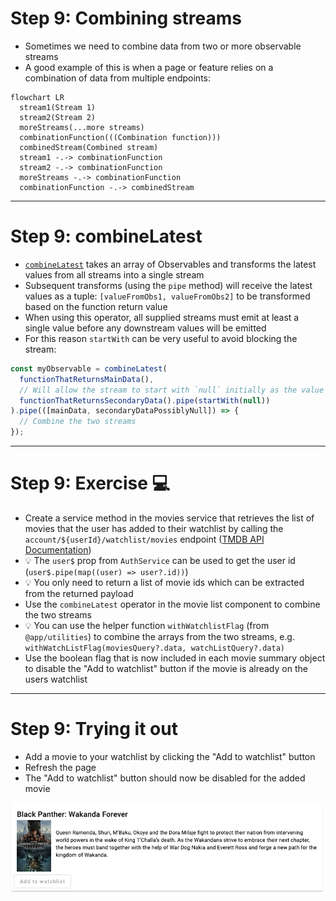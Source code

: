 # Step 9: Combining streams

<div class="dense">

- Sometimes we need to combine data from two or more observable streams
- A good example of this is when a page or feature relies on a combination of data from multiple endpoints:

```mermaid
flowchart LR
  stream1(Stream 1)
  stream2(Stream 2)
  moreStreams(...more streams)
  combinationFunction(((Combination function)))
  combinedStream(Combined stream)
  stream1 -.-> combinationFunction
  stream2 -.-> combinationFunction
  moreStreams -.-> combinationFunction
  combinationFunction -.-> combinedStream
```

</div>

---

# Step 9: combineLatest

<div class="dense">

- [`combineLatest`](https://rxjs.dev/api/operators/combineLatest) takes an array of Observables and transforms the latest values from all streams into a single stream
- Subsequent transforms (using the `pipe` method) will receive the latest values as a tuple: `[valueFromObs1, valueFromObs2]` to be transformed based on the function return value
- When using this operator, all supplied streams must emit at least a single value before any downstream values will be emitted
- For this reason `startWith` can be very useful to avoid blocking the stream:

```typescript
const myObservable = combineLatest(
  functionThatReturnsMainData(),
  // Will allow the stream to start with `null` initially as the value for the stream
  functionThatReturnsSecondaryData().pipe(startWith(null))
).pipe(([mainData, secondaryDataPossiblyNull]) => {
  // Combine the two streams
});
```

</div>

---

# Step 9: Exercise 💻

<div class="dense">

- Create a service method in the movies service that retrieves the list of movies that the user has added to their watchlist by calling the `account/${userId}/watchlist/movies` endpoint ([TMDB API Documentation](https://developers.themoviedb.org/3/account/get-movie-watchlist))
- 💡 The `user$` prop from `AuthService` can be used to get the user id (`user$.pipe(map((user) => user?.id))`)
- 💡 You only need to return a list of movie ids which can be extracted from the returned payload
- Use the `combineLatest` operator in the movie list component to combine the two streams
- 💡 You can use the helper function `withWatchlistFlag` (from `@app/utilities`) to combine the arrays from the two streams, e.g. `withWatchListFlag(moviesQuery?.data, watchListQuery?.data)`
- Use the boolean flag that is now included in each movie summary object to disable the "Add to watchlist" button if the movie is already on the users watchlist

</div>

---

# Step 9: Trying it out

<div class="dense">

- Add a movie to your watchlist by clicking the "Add to watchlist" button
- Refresh the page
- The "Add to watchlist" button should now be disabled for the added movie

<img src="/images/add-to-watchlist-disabled.png" alt="Add to watchlist button in a disabled state" />

</div>
